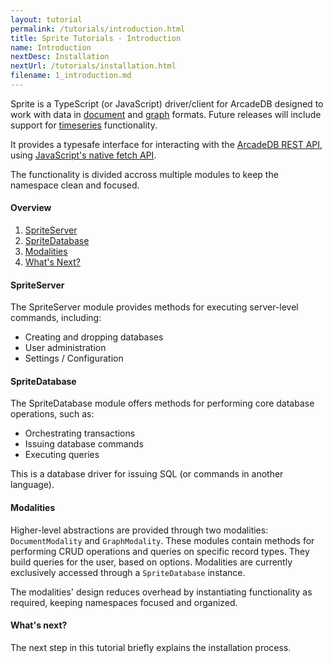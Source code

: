 ```yaml
---
layout: tutorial
permalink: /tutorials/introduction.html
title: Sprite Tutorials - Introduction
name: Introduction
nextDesc: Installation
nextUrl: /tutorials/installation.html
filename: 1_introduction.md
---
```


Sprite is a TypeScript (or JavaScript) driver/client for ArcadeDB designed to work with data in [document](https://en.wikipedia.org/wiki/Document-oriented_database) and [graph](https://en.wikipedia.org/wiki/Graph_database) formats. Future releases will include support for [timeseries](https://github.com/ArcadeData/arcadedb/discussions/1180) functionality.

It provides a typesafe interface for interacting with the [ArcadeDB REST API](https://docs.arcadedb.com/#HTTP-API-NODEJS), using [JavaScript's native fetch API](https://developer.mozilla.org/en-US/docs/Web/API/Fetch_API).

The functionality is divided accross multiple modules to keep the namespace clean and focused.

#### Overview

1. [SpriteServer](#spriteserver)
2. [SpriteDatabase](#spritedatabase)
3. [Modalities](#modalities)
4. [What's Next?](#whats-next)

#### SpriteServer

The SpriteServer module provides methods for executing server-level commands, including:

- Creating and dropping databases
- User administration
- Settings / Configuration

#### SpriteDatabase

The SpriteDatabase module offers methods for performing core database operations, such as:

- Orchestrating transactions
- Issuing database commands
- Executing queries

This is a database driver for issuing SQL (or commands in another language).

#### Modalities

Higher-level abstractions are provided through two modalities: `DocumentModality` and `GraphModality`. These modules contain methods for performing CRUD operations and queries on specific record types. They build queries for the user, based on options. Modalities are currently exclusively accessed through a `SpriteDatabase` instance.

The modalities' design reduces overhead by instantiating functionality as required, keeping namespaces focused and organized.

#### What's next?

The next step in this tutorial briefly explains the installation process.
